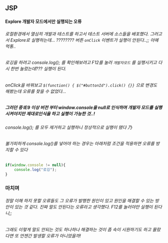 ## JSP

#### Explore 개발자 모드에서만 실행되는 오류



###### 로컬환경에서 열심히 개발과 테스트를 하고서 테스트 서버에 소스들을 배포했다. 그러고서 Explore로 실행하는데... ???????? 버튼 ```onClick``` 이벤트가 실행이 안된다..;; 아예 먹통..

###### 로깅을 하려고 console.log(); 를 확인해보려고 F12를 눌러 ```개발자모드``` 를 실행시키고 다시 한번 눌렀는데??? 실행이 된다.

###### onClick을 바꿔보고 ```$(function() { $("#buttonId").click() {}}``` 으로 변경도 해봤는데 오류를 찾을 수 없었다...

##### 그러던 중 IE9 이상 버전 부터 window.console을 null로 인식하며 개발자 모드를 실행시켜야지만 제대로인식을 하고 실행이 가능한 것..!



###### console.log(); 를 모두 제거하고 실행하니 정상적으로 실행이 됐다 乃



###### 불가피하게 console.log()를 넣어야 하는 경우는 아래처럼 조건을 적용하면 오류를 방지할 수 있다

```javascript
if(window.console != null){
    console.log("로깅");
}
```



### 마치며

###### 정말 이해 하지 못할 오류들도 그 오류가 발행한 원인이 있고 원인을 해결할 수 있는 방안이 있는 것 같다. 진짜 말도 안된다는 오류라고 생각했다. F12를 눌러야만 실행이 된다니;; 

###### 그래도 이렇게 말도 안되는 것도 하나하나 해결하는 것이 좀 속이 시원하기도 하고 몰랐다면 또 언젠간 발생할 오류가 아니었을까! 